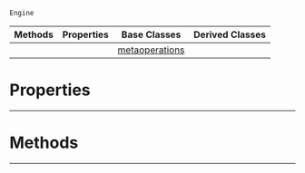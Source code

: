  `Engine`

|Methods|Properties|Base Classes|Derived Classes|
|---|---|---|---|
| | |[metaoperations](https://plasmaengine.github.io/PlasmaDocs/Plasma1/C++/code_reference/class_reference/metaoperations.markdown)| |


 #  Properties


---  
 #  Methods


---  
 

 